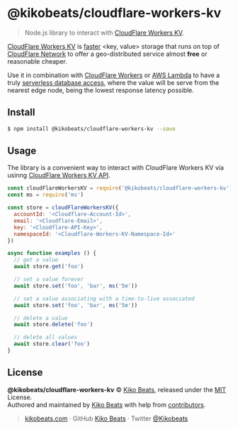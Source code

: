# @kikobeats/cloudflare-workers-kv

> Node.js library to interact with [CloudFlare Workers KV](https://developers.cloudflare.com/workers/reference/storage).

[CloudFlare Workers KV](https://developers.cloudflare.com/workers/reference/storage) is [faster](https://serverless-benchmark.com) &lt;key, value&gt; storage that runs on top of [CloudFlare Network](https://www.cloudflare.com/network) to offer a geo-distributed service almost **free** or reasonable cheaper.

Use it in combination with [CloudFlare Workers](https://workers.cloudflare.com) or [AWS Lambda](https://aws.amazon.com/lambda) to have a truly [serverless database access](https://medium.com/@tjholowaychuk/global-serverless-apps-with-aws-lambda-api-gateway-4642ef1f221d), where the value will be serve from the nearest edge node, being the lowest response latency possible.

## Install

```bash
$ npm install @kikobeats/cloudflare-workers-kv --save
```

## Usage

The library is a convenient way to interact with CloudFlare Workers KV via usinng [CloudFlare Workers KV API](https://api.cloudflare.com/#workers-kv-namespace-properties).

```js
const cloudFlareWorkersKV = require('@kikobeats/cloudflare-workers-kv')
const ms = require('ms')

const store = cloudFlareWorkersKV({
  accountId: '<Cloudflare-Account-Id>',
  email: '<Cloudflare-Email>',
  key: '<Cloudflare-API-Key>',
  namespaceId: '<Cloudflare-Workers-KV-Namespace-Id>'
})

async function examples () {
  // get a value
  await store.get('foo')

  // set a value forever
  await store.set('foo', 'bar', ms('5m'))

  // set a value associating with a time-to-live associated
  await store.set('foo', 'bar', ms('5m'))

  // delete a value
  await store.delete('foo')

  // delete all values
  await store.clear('foo')
}
```

## License

**@kikobeats/cloudflare-workers-kv** © [Kiko Beats](https://kikobeats.com), released under the [MIT](https://github.com/Kikobeats/cloudflare-workers-kv/blob/master/LICENSE.md) License.<br>
Authored and maintained by [Kiko Beats](https://kikobeats.com) with help from [contributors](https://github.com/Kikobeats/cloudflare-workers-kv/contributors).

> [kikobeats.com](https://kikobeats.com) · GitHub [Kiko Beats](https://github.com/Kikobeats) · Twitter [@Kikobeats](https://twitter.com/Kikobeats)
